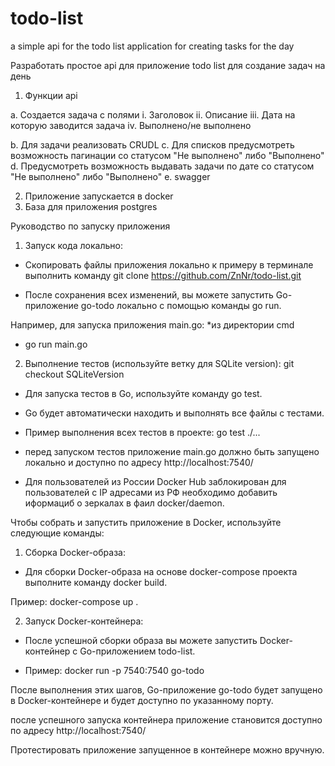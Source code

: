# todo-list
a simple api for the todo list application for creating tasks for the day


Разработать простое api для приложение todo list для создание задач на день 
1. Функции api
   
a. Создается задача с полями 
    i. Заголовок 
   ii. Описание 
  iii. Дата на которую заводится задача 
   iv. Выполнено/не выполнено 

b. Для задачи реализовать CRUDL
c. Для списков предусмотреть возможность пагинации со статусом "Не выполнено" либо "Выполнено"
d. Предусмотреть возможность выдавать задачи по дате со статусом "Не выполнено" либо "Выполнено"
e. swagger

2. Приложение запускается в docker 
3. База для приложения postgres 


Руководство по запуску приложения


1. Запуск кода локально:
- Скопировать файлы приложения локально
  к примеру в терминале выполнить команду git clone https://github.com/ZnNr/todo-list.git

- После сохранения всех изменений, вы можете запустить  Go-приложение go-todo локально с помощью команды go run.

Например, для запуска приложения main.go:
*из директории cmd
- go run main.go

2. Выполнение тестов (используйте ветку для SQLite version):
  git checkout SQLiteVersion

- Для запуска тестов в Go, используйте команду go test.

- Go будет автоматически находить и выполнять все файлы с тестами.

- Пример выполнения всех тестов в проекте: go test ./...
* перед запуском тестов приложение main.go должно быть запущено локально и доступно по адресу http://localhost:7540/


* Для пользователей из России Docker Hub заблокирован для пользователей с IP адресами из РФ
необходимо добавить иформациб о зеркалах в фаил docker/daemon.

Чтобы собрать и запустить приложение в Docker, используйте следующие команды:

1. Сборка Docker-образа: 

- Для сборки Docker-образа на основе  docker-compose проекта выполните команду docker build.

Пример: docker-compose up .
 
2. Запуск Docker-контейнера:

- После успешной сборки образа вы можете запустить Docker-контейнер с  Go-приложением todo-list.

- Пример: docker run -p 7540:7540 go-todo

После выполнения этих шагов, Go-приложение go-todo будет запущено в Docker-контейнере и будет доступно по указанному порту.

после успешного запуска контейнера приложение становится доступно по адресу http://localhost:7540/

Протестировать приложение запущенное в контейнере можно вручную.
